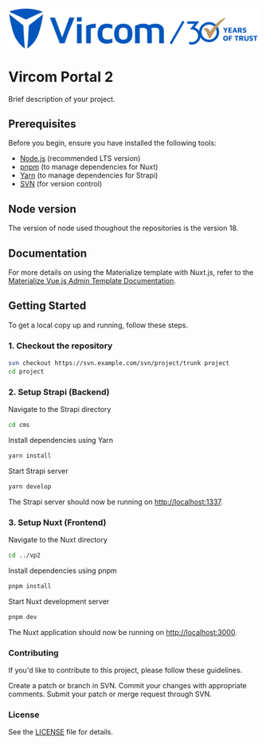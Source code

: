 <img src="./vp2/assets/images/png/vircom.png" alt="Djangii logo" style="display: block; margin: 0 auto"/>

# Vircom Portal 2

Brief description of your project.

## Prerequisites

Before you begin, ensure you have installed the following tools:
- [Node.js](https://nodejs.org/) (recommended LTS version)
- [pnpm](https://pnpm.io/) (to manage dependencies for Nuxt)
- [Yarn](https://yarnpkg.com/) (to manage dependencies for Strapi)
- [SVN](https://subversion.apache.org/) (for version control)

## Node version
The version of node used thoughout the repositories is the version 18.

## Documentation

For more details on using the Materialize template with Nuxt.js, refer to the [Materialize Vue.js Admin Template Documentation](https://demos.pixinvent.com/materialize-vuejs-admin-template/documentation/).

## Getting Started

To get a local copy up and running, follow these steps.

### 1. Checkout the repository

```bash
svn checkout https://svn.example.com/svn/project/trunk project
cd project
```

### 2. Setup Strapi (Backend)

Navigate to the Strapi directory

```bash
cd cms
```
Install dependencies using Yarn

```bash
yarn install
```

Start Strapi server

```bash
yarn develop
```

The Strapi server should now be running on [http://localhost:1337](http://localhost:1337).

### 3. Setup Nuxt (Frontend)

Navigate to the Nuxt directory

```bash
cd ../vp2
```

Install dependencies using pnpm

```bash
pnpm install
```

Start Nuxt development server

```bash
pnpm dev
```

The Nuxt application should now be running on [http://localhost:3000](http://localhost:3000).

### Contributing
If you'd like to contribute to this project, please follow these guidelines.

Create a patch or branch in SVN.
Commit your changes with appropriate comments.
Submit your patch or merge request through SVN.

### License
See the [LICENSE](./LICENSE) file for details.
